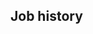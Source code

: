 <!-- # Let's get to the point quickly and in as little space as possible. -->
<!-- do include src/header/exampleHeaderWithoutCols.md -->
<!-- do include src/intro/exampleQuickIntro.md -->
<!-- do include src/keySkills/exampleKeySkills.md -->
<!-- do include src/util/pageBreak.md -->

## Job history
<!-- do include src/jobHistory/exampleRecentJobHistory.md -->

